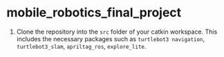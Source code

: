 # mobile_robotics_final_project
1. Clone the repository into the ```src``` folder of your catkin workspace. This includes the necessary packages such as ```turtlebot3 navigation```, ```turtlebot3_slam```, ```apriltag_ros```, ```explore_lite```.
